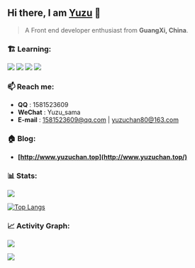 ## Hi there, I am [Yuzu](http://www.yuzuchan.top/) 👋

> A Front end developer enthusiast from **GuangXi, China**.

### 🏗️ Learning:

<code><img src="https://img.shields.io/badge/typescript-%23007ACC.svg?style=for-the-badge&logo=typescript&logoColor=white"/></code>
<code><img src="https://img.shields.io/badge/vuejs-%2335495e.svg?style=for-the-badge&logo=vuedotjs&logoColor=%234FC08D"/></code>
<code><img src="https://img.shields.io/badge/node.js-6DA55F?style=for-the-badge&logo=node.js&logoColor=white"/></code>
<code><img src="https://img.shields.io/badge/nestjs-%23E0234E.svg?style=for-the-badge&logo=nestjs&logoColor=white"/></code>

### 📫 Reach me:

- **QQ** : 1581523609
- **WeChat** : Yuzu_sama
- **E-mail** : 1581523609@qq.com | yuzuchan80@163.com

### 🏠 Blog:

- **[http://www.yuzuchan.top](http://www.yuzuchan.top/)**

### 📊 Stats:

 ![](https://github-stats.rgb39.top/api?username=Yuzu-io&theme=transparent&locale=cn)
 
 [![Top Langs](https://github-stats.rgb39.top/api/top-langs/?username=Yuzu-io&theme=transparent&layout=compact&locale=cn)](https://github.com/anuraghazra/github-readme-stats)

### 📈 Activity Graph:


 ![](https://activity-graph.herokuapp.com/graph?username=li-jia-nan&theme=react-dark)
 
<!--
**xiaoyu-c/xiaoyu-c** is a ✨ _special_ ✨ repository because its `README.md` (this file) appears on your GitHub profile.

Here are some ideas to get you started:

- 🔭 I’m currently working on ...
- 🌱 I’m currently learning ...
- 👯 I’m looking to collaborate on ...
- 🤔 I’m looking for help with ...
- 💬 Ask me about ...
- 📫 How to reach me: ...
- 😄 Pronouns: ...
- ⚡ Fun fact: ...
-->

<img src="https://camo.githubusercontent.com/c584752cc10976d3ff6382a8f5863360169f2f8f1abf6b52290c280fc4ce7f97/68747470733a2f2f7261772e6769746861636b2e636f6d2f736f6e6764616f636875616e7368752f736f6e6764616f636875616e7368752f6d61696e2f6769746875622d636f6e747269627574696f6e2d677269642d736e616b652e737667" />
